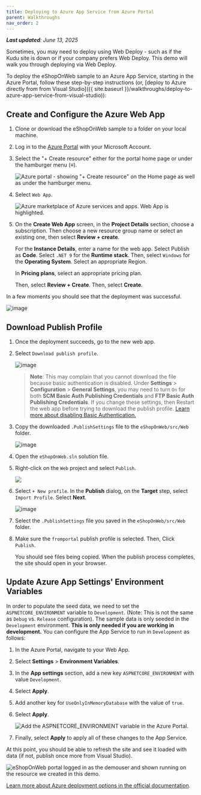 ```yaml
---
title: Deploying to Azure App Service from Azure Portal
parent: Walkthroughs
nav_order: 2
---
```


_**Last updated**: June 13, 2025_

Sometimes, you may need to deploy using Web Deploy - such as if the Kudu site is down or if your company prefers Web Deploy. This demo will walk you through deploying via Web Deploy.

To deploy the eShopOnWeb sample to an Azure App Service, starting in the Azure Portal, follow these step-by-step instructions (or, [deploy to Azure directly from from Visual Studio]({{ site.baseurl }}/walkthroughs/deploy-to-azure-app-service-from-visual-studio)):

## Create and Configure the Azure Web App

1. Clone or download the eShopOnWeb sample to a folder on your local machine.

1. Log in to the [Azure Portal](https://portal.azure.com/) with your Microsoft Account.

1. Select the "+ Create resource" either for the portal home page or under the hamburger menu (&equiv;).

    ![Azure portal - showing "+ Create resource" on the Home page as well as under the hamburger menu.](../assets/images/walkthroughs/app-service-from-azure-portal/create-a-resource.jpg)

1. Select `Web App`.

   ![Azure marketplace of Azure services and apps. Web App is highlighted.](../assets/images/walkthroughs/app-service-from-azure-portal/create-web-app.jpg)


1. On the **Create Web App** screen, in the **Project Details** section, choose a subscription. Then choose a new resource group name or select an existing one, then select **Review + create**. 

    For the **Instance Details**, enter a name for the web app. Select Publish as **Code**. Select `.NET 9` for the **Runtime stack**. Then, select `Windows` for the **Operating System**. Select an appropriate Region.

    In **Pricing plans**, select an appropriate pricing plan.

    Then, select **Review + Create**. Then, select **Create**.

In a few moments you should see that the deployment was successful.

![image](../assets/images/walkthroughs/app-service-from-azure-portal/web-app-created.jpg)

## Download Publish Profile

1. Once the deployment succeeds, go to the new web app.

1. Select `Download publish profile`.

   ![image](../assets/images/walkthroughs/app-service-from-azure-portal/download-publish-profile.jpg)

    > **Note**: This may complain that you cannot download the file because basic authentication is disabled. Under **Settings** > **Configuration** > **General Settings**, you may need to turn `On` for both **SCM Basic Auth Publishing Credentials** and **FTP Basic Auth Publishing Credentials**. If you change these settings, then Restart the web app before trying to download the publish profile. [Learn more about disabling Basic Authentication.](https://learn.microsoft.com/azure/app-service/configure-basic-auth-disable?tabs=portal)

1. Copy the downloaded `.PublishSettings` file to the `eShopOnWeb/src/Web` folder.

   ![image](../assets/images/walkthroughs/app-service-from-azure-portal/copy-publish-settings-to-eshoponweb.jpg)

1. Open the `eShopOnWeb.sln` solution file.

1. Right-click on the `Web` project and select `Publish`. 

    ![](../assets/images/walkthroughs/app-service-from-azure-portal/publish-from-web-project.jpg)

1. Select `+ New profile`. In the **Publish** dialog, on the **Target** step, select `Import Profile`. Select **Next**.

    ![image](../assets/images/walkthroughs/app-service-from-azure-portal/publish-target-import-profile.jpg)

1. Select the `.PublishSettings` file you saved in the `eShopOnWeb/src/Web` folder. 

1. Make sure the `fromportal` publish profile is selected. Then, Click `Publish`. 

    You should see files being copied. When the publish process completes, the site should open in your browser.

## Update Azure App Settings' Environment Variables

In order to populate the seed data, we need to set the `ASPNETCORE_ENVIRONMENT` variable to `Development`. (Note: This is not the same as `Debug` vs. `Release` configuration). The sample data is only seeded in the `Development` environment. **This is only needed if you are working in development.** You can configure the App Service to run in `Development` as follows:

1. In the Azure Portal, navigate to your Web App.

1. Select **Settings** > **Environment Variables**.

1. In the **App settings** section, add a new key `ASPNETCORE_ENVIRONMENT` with value `Development`.

1. Select **Apply**.

1. Add another key for `UseOnlyInMemoryDatabase` with the value of `true`.

1. Select **Apply**.

    ![Add the ASPNETCORE_ENVIRONMENT variable in the Azure Portal.](../assets/images/walkthroughs/app-service-from-visual-studio/azure-app-service-environment-variables.jpg)

1. Finally, select **Apply** to apply all of these changes to the App Service.

At this point, you should be able to refresh the site and see it loaded with data (if not, publish once more from Visual Studio).

![eShopOnWeb portal logged in as the demouser and shown running on the resource we created in this demo.](../assets/images/walkthroughs/app-service-from-azure-portal/eShopOnWeb-running.jpg)

[Learn more about Azure deployment options in the official documentation](https://docs.microsoft.com/en-us/azure/app-service-web/web-sites-deploy).